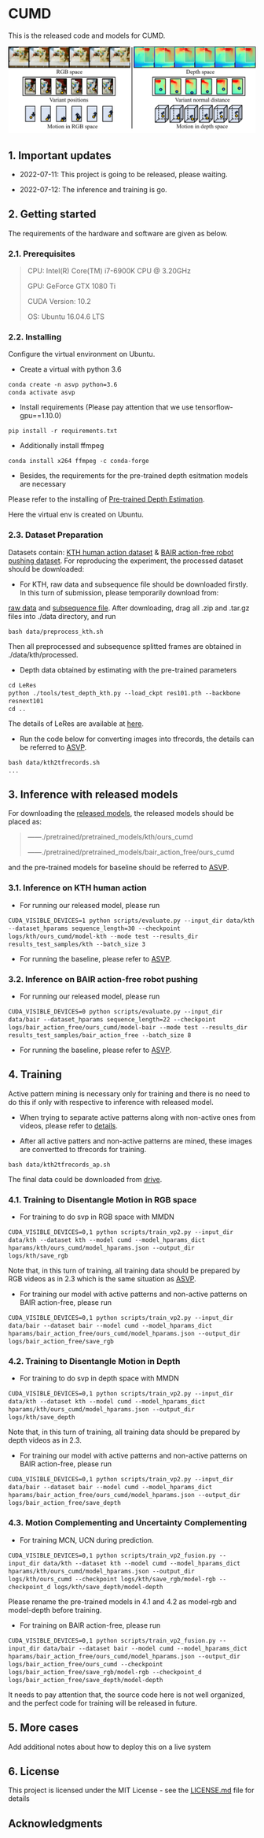 # CUMD

This is the released code and models for CUMD.

![image](https://github.com/tolearnmuch/CUMD/blob/main/figs/Figure%201_9.png)

## 1. Important updates

* 2022-07-11: This project is going to be released, please waiting.

* 2022-07-12: The inference and training is go.

## 2. Getting started

The requirements of the hardware and software are given as below.

### 2.1. Prerequisites

> CPU: Intel(R) Core(TM) i7-6900K CPU @ 3.20GHz
>
> GPU: GeForce GTX 1080 Ti
> 
> CUDA Version: 10.2
> 
> OS: Ubuntu 16.04.6 LTS

### 2.2. Installing

Configure the virtual environment on Ubuntu.

* Create a virtual with python 3.6

```
conda create -n asvp python=3.6
conda activate asvp
```

* Install requirements (Please pay attention that we use tensorflow-gpu==1.10.0)

```
pip install -r requirements.txt
```

* Additionally install ffmpeg

```
conda install x264 ffmpeg -c conda-forge
```

* Besides, the requirements for the pre-trained depth esitmation models are necessary 

Please refer to the installing of [Pre-trained Depth Estimation](https://github.com/aim-uofa/AdelaiDepth/tree/main/LeReS).

Here the virtual env is created on Ubuntu.

### 2.3. Dataset Preparation

Datasets contain: [KTH human action dataset](https://www.csc.kth.se/cvap/actions/) & [BAIR action-free robot pushing dataset](https://sites.google.com/view/sna-visual-mpc/). For reproducing the experiment, the processed dataset should be downloaded:

* For KTH, raw data and subsequence file should be downloaded firstly. In this turn of submission, please temporarily download from:

[raw data](https://mega.nz/folder/JREhlAKB#U26ufSZcVSiw0EOOlW6pMw) and [subsequence file](https://mega.nz/folder/EVMiRJhB#Gboh1r5PmbqGv97db2974w). After downloading, drag all .zip and .tar.gz files into ./data directory, and run

```
bash data/preprocess_kth.sh
```

Then all preprocessed and subsequence splitted frames are obtained in ./data/kth/processed.

* Depth data obtained by estimating with the pre-trained parameters

```
cd LeRes
python ./tools/test_depth_kth.py --load_ckpt res101.pth --backbone resnext101
cd ..
```

The details of LeRes are available at [here](https://github.com/tolearnmuch/CUMD/tree/main/LeReS).

* Run the code below for converting images into tfrecords, the details can be referred to [ASVP](https://github.com/tolearnmuch/ASVP).

```
bash data/kth2tfrecords.sh 
...
```

## 3. Inference with released models

For downloading the [released models](https://mega.nz/folder/pFsBiDwa#3k4qgxMbHidNmEQfTBkqGw), the released models should be placed as:

>——./pretrained/pretrained_models/kth/ours_cumd
>
>——./pretrained/pretrained_models/bair_action_free/ours_cumd

and the pre-trained models for baseline should be referred to [ASVP](https://github.com/tolearnmuch/ASVP).

### 3.1. Inference on KTH human action

* For running our released model, please run

```
CUDA_VISIBLE_DEVICES=1 python scripts/evaluate.py --input_dir data/kth --dataset_hparams sequence_length=30 --checkpoint logs/kth/ours_cumd/model-kth --mode test --results_dir results_test_samples/kth --batch_size 3
```

* For running the baseline, please refer to [ASVP](https://github.com/tolearnmuch/ASVP).

### 3.2. Inference on BAIR action-free robot pushing

* For running our released model, please run

```
CUDA_VISIBLE_DEVICES=0 python scripts/evaluate.py --input_dir data/bair --dataset_hparams sequence_length=22 --checkpoint logs/bair_action_free/ours_cumd/model-bair --mode test --results_dir results_test_samples/bair_action_free --batch_size 8
```

* For running the baseline, please refer to [ASVP](https://github.com/tolearnmuch/ASVP).

## 4. Training

Active pattern mining is necessary only for training and there is no need to do this if only with respective to inference with released model.

* When trying to separate active patterns along with non-active ones from videos, please refer to [details](https://github.com/Anonymous-Submission-ID/Anonymous-Submission/tree/main/separating_active_patterns/).

* After all active patters and non-active patterns are mined, these images are convertted to tfrecords for training.

```
bash data/kth2tfrecords_ap.sh
```

The final data could be downloaded from [drive](https://mega.nz/folder/VVlUiZII#kqCMjIRfCoS4IoOuMjTXZg/).

### 4.1. Training to Disentangle Motion in RGB space

* For training to do svp in RGB space with MMDN

```
CUDA_VISIBLE_DEVICES=0,1 python scripts/train_vp2.py --input_dir data/kth --dataset kth --model cumd --model_hparams_dict hparams/kth/ours_cumd/model_hparams.json --output_dir logs/kth/save_rgb
```

Note that, in this turn of training, all training data should be prepared by RGB videos as in 2.3 which is the same situation as [ASVP](https://github.com/tolearnmuch/ASVP).

* For training our model with active patterns and non-active patterns on BAIR action-free, please run

```
CUDA_VISIBLE_DEVICES=0,1 python scripts/train_vp2.py --input_dir data/bair --dataset bair --model cumd --model_hparams_dict hparams/bair_action_free/ours_cumd/model_hparams.json --output_dir logs/bair_action_free/save_rgb
```

### 4.2. Training to Disentangle Motion in Depth

* For training to do svp in depth space with MMDN

```
CUDA_VISIBLE_DEVICES=0,1 python scripts/train_vp2.py --input_dir data/kth --dataset kth --model cumd --model_hparams_dict hparams/kth/ours_cumd/model_hparams.json --output_dir logs/kth/save_depth
```

Note that, in this turn of training, all training data should be prepared by depth videos as in 2.3.

* For training our model with active patterns and non-active patterns on BAIR action-free, please run

```
CUDA_VISIBLE_DEVICES=0,1 python scripts/train_vp2.py --input_dir data/bair --dataset bair --model cumd --model_hparams_dict hparams/bair_action_free/ours_cumd/model_hparams.json --output_dir logs/bair_action_free/save_depth
```

### 4.3. Motion Complementing and Uncertainty Complementing

* For training MCN, UCN during prediction.

```
CUDA_VISIBLE_DEVICES=0,1 python scripts/train_vp2_fusion.py --input_dir data/kth --dataset kth --model cumd --model_hparams_dict hparams/kth/ours_cumd/model_hparams.json --output_dir logs/kth/ours_cumd --checkpoint logs/kth/save_rgb/model-rgb --checkpoint_d logs/kth/save_depth/model-depth
```

Please rename the pre-trained models in 4.1 and 4.2 as model-rgb and model-depth before training.

* For training on BAIR action-free, please run

```
CUDA_VISIBLE_DEVICES=0,1 python scripts/train_vp2_fusion.py --input_dir data/bair --dataset bair --model cumd --model_hparams_dict hparams/bair_action_free/ours_cumd/model_hparams.json --output_dir logs/bair_action_free/ours_cumd --checkpoint logs/bair_action_free/save_rgb/model-rgb --checkpoint_d logs/bair_action_free/save_depth/model-depth
```

It needs to pay attention that, the source code here is not well organized, and the perfect code for training will be released in future.

## 5. More cases

Add additional notes about how to deploy this on a live system

## 6. License

This project is licensed under the MIT License - see the [LICENSE.md](LICENSE.md) file for details

## Acknowledgments



